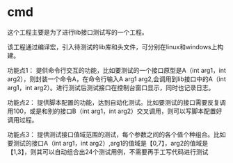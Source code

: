 # cmd
这个工程主要是为了进行lib接口测试写的一个工程。

该工程通过编译宏，引入待测试的lib库和头文件，可分别在linux和windows上构建。

功能点1：
提供命令行交互的功能，比如要测试的一个接口原型是A（int arg1，int arg2），则封装一个命令A，在命令行输入A arg1 arg2,会调用到lib接口中的A（int arg1，int arg2）。进行测试后测试接口在控制台窗口显示，同时也记录日志。

功能点2：
提供脚本配置的功能，达到自动化测试。比如要测试的接口需要反复调用100，或是和别的接口B（int arg1，int arg2）交叉调用，则可以写脚本配置好调用过程。

功能点3：
提供测试接口值域范围的测试，每个参数之间的各个值个种组合。比如要测试的接口A（int arg1，int arg2）,arg1的值域是【0,7】，arg2的值域是【1,3】，则其可以自动组合出24个测试用例，不需要再手工写代码进行测试
